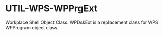 UTIL-WPS-WPPrgExt
=================

Workplace Shell Object Class.  WPDskExt is a replacement class for WPS WPProgram object class.
